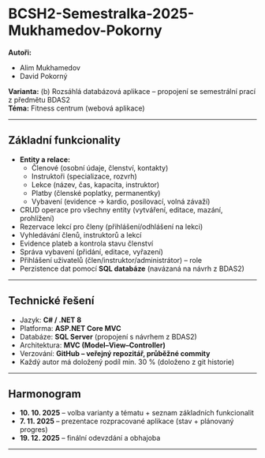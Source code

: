 # BCSH2-Semestralka-2025-Mukhamedov-Pokorny

**Autoři:**  
- Alim Mukhamedov  
- David Pokorný  

**Varianta:** (b) Rozsáhlá databázová aplikace – propojení se semestrální prací z předmětu BDAS2  
**Téma:** Fitness centrum (webová aplikace)  

---

## Základní funkcionality
- **Entity a relace:**
  - Členové (osobní údaje, členství, kontakty)
  - Instruktoři (specializace, rozvrh)
  - Lekce (název, čas, kapacita, instruktor)
  - Platby (členské poplatky, permanentky)
  - Vybavení (evidence → kardio, posilovací, volná závaží)
- CRUD operace pro všechny entity (vytváření, editace, mazání, prohlížení)
- Rezervace lekcí pro členy (přihlášení/odhlášení na lekci)
- Vyhledávání členů, instruktorů a lekcí
- Evidence plateb a kontrola stavu členství
- Správa vybavení (přidání, editace, vyřazení)
- Přihlášení uživatelů (člen/instruktor/administrátor) – role
- Perzistence dat pomocí **SQL databáze** (navázaná na návrh z BDAS2)

---

## Technické řešení
- Jazyk: **C# / .NET 8**
- Platforma: **ASP.NET Core MVC**
- Databáze: **SQL Server** (propojení s návrhem z BDAS2)
- Architektura: **MVC (Model–View–Controller)**
- Verzování: **GitHub – veřejný repozitář, průběžné commity**
- Každý autor má doložený podíl min. 30 % (doloženo z git historie)

---

## Harmonogram
- **10. 10. 2025** – volba varianty a tématu + seznam základních funkcionalit  
- **7. 11. 2025** – prezentace rozpracované aplikace (stav + plánovaný progres)  
- **19. 12. 2025** – finální odevzdání a obhajoba  

---
